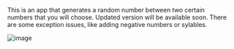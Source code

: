 This is an app that generates a random number between two certain numbers that you will choose.
Updated version will be available soon.
There are some exception issues, like adding negative numbers or sylables.

![image](https://github.com/user-attachments/assets/57e77fe7-fe6f-44be-9ce3-367824865be5)
